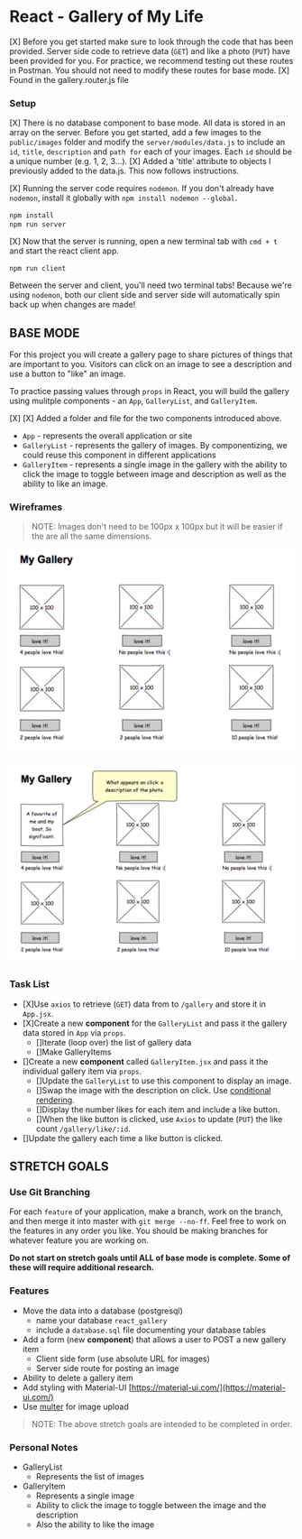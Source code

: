 # React - Gallery of My Life

[X] Before you get started make sure to look through the code that has been provided. Server side code to retrieve data (`GET`) and like a photo (`PUT`) have been provided for you. For practice, we recommend testing out these routes in Postman. You should not need to modify these routes for base mode.
[X] Found in the gallery.router.js file

### Setup

[X] There is no database component to base mode. All data is stored in an array on the server. Before you get started, add a few images to the `public/images` folder and modify the `server/modules/data.js` to include an `id`, `title`, `description` and `path for` each of your images. Each `id` should be a unique number (e.g. 1, 2, 3...).
[X] Added a 'title' attribute to objects I previously added to the data.js. This now follows instructions.

[X] Running the server code requires `nodemon`. If you don't already have `nodemon`, install it globally with `npm install nodemon --global`.

```
npm install
npm run server
```

[X] Now that the server is running, open a new terminal tab with `cmd + t` and start the react client app.

```
npm run client
```

Between the server and client, you'll need two terminal tabs! Because we're using `nodemon`, both our client side and server side will automatically spin back up when changes are made!

## BASE MODE

For this project you will create a gallery page to share pictures of things that are important to you. Visitors can click on an image to see a description and use a button to "like" an image. 

To practice passing values through `props` in React, you will build the gallery using mulitple components - an `App`, `GalleryList`, and `GalleryItem`.

[X] [X] Added a folder and file for the two components introduced above.

- `App` - represents the overall application or site 
- `GalleryList` - represents the gallery of images. By componentizing, we could reuse this component in different applications
- `GalleryItem` - represents a single image in the gallery with the ability to click the image to toggle between image and description as well as the ability to like an image.

### Wireframes

> NOTE: Images don't need to be 100px x 100px but it will be easier if the are all the same dimensions.

![mockup one](wireframes/first-mockup.png)

![mockup two](wireframes/second-mockup.png)

### Task List
- [X]Use `axios` to retrieve (`GET`) data from to `/gallery` and store it in `App.jsx`.
- [X]Create a new **component** for the `GalleryList` and pass it the gallery data stored in `App` via `props`.
   - []Iterate (loop over) the list of gallery data
   - []Make GalleryItems
- []Create a new **component** called `GalleryItem.jsx` and pass it the individual gallery item via `props`. 
   - []Update the `GalleryList` to use this component to display an image.
   - []Swap the image with the description on click. Use [conditional rendering](https://reactjs.org/docs/conditional-rendering.html).
   - []Display the number likes for each item and include a like button.
   - []When the like button is clicked, use `Axios` to update (`PUT`) the like count `/gallery/like/:id`.
- []Update the gallery each time a like button is clicked.



## STRETCH GOALS

### Use Git Branching

For each `feature` of your application, make a branch, work on the branch, and then merge it into master with `git merge --no-ff`. Feel free to work on the features in any order you like. You should be making branches for whatever feature you are working on.

**Do not start on stretch goals until ALL of base mode is complete. Some of these will require additional research.**

### Features

- Move the data into a database (postgresql)
    - name your database `react_gallery`
    - include a `database.sql` file documenting your database tables
- Add a form (new **component**) that allows a user to POST a new gallery item
  - Client side form (use absolute URL for images)
  - Server side route for posting an image
- Ability to delete a gallery item
- Add styling with Material-UI [https://material-ui.com/](https://material-ui.com/)
- Use [multer](https://github.com/expressjs/multer) for image upload 

> NOTE: The above stretch goals are intended to be completed in order.



### Personal Notes

- GalleryList
    - Represents the list of images
- GalleryItem
    - Represents a single image
    - Ability to click the image to toggle between the image and the description 
    - Also the ability to like the image